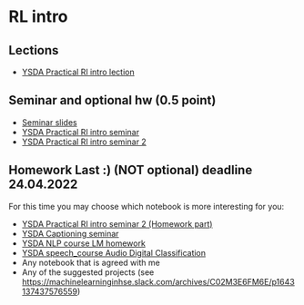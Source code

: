 # RL intro

## Lections
* [YSDA Practical Rl intro lection](https://disk.yandex.ru/i/HpRw6zYv3SPmFf)

## Seminar and optional hw (0.5 point)
* [Seminar slides](https://docs.google.com/presentation/d/1QV5Fqs7qs9CN6tCHic4kwR0tADgNF9HoQGwIPEaAqqY/edit?usp=sharing)
* [YSDA Practical Rl intro seminar](https://github.com/yandexdataschool/Practical_RL/blob/master/week01_intro/crossentropy_method.ipynb)
* [YSDA Practical Rl intro seminar 2](https://github.com/yandexdataschool/Practical_RL/blob/master/week01_intro/deep_crossentropy_method.ipynb)

## Homework Last :) (NOT optional)  **deadline 24.04.2022**
For this time you may choose which notebook is more interesting for you: 
* [YSDA Practical Rl intro seminar 2 (Homework part)](https://github.com/yandexdataschool/Practical_RL/blob/master/week01_intro/deep_crossentropy_method.ipynb)
* [YSDA Captioning seminar](https://github.com/yandexdataschool/Practical_DL/blob/fall21/week06_rnn/captioning_torch.ipynb) 
* [YSDA NLP course LM homework](https://github.com/yandexdataschool/nlp_course/blob/2021/week03_lm/homework_pytorch.ipynb) 
* [YSDA speech_course Audio Digital Classification](https://github.com/yandexdataschool/speech_course/blob/main/week_02/homework1_student.ipynb) 
* Any notebook that is agreed with me
* Any of the suggested projects (see https://machinelearninginhse.slack.com/archives/C02M3E6FM6E/p1643137437576559)
